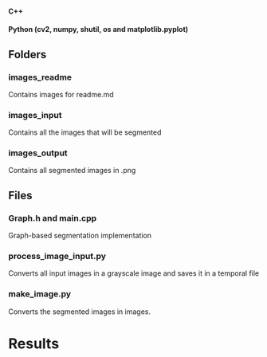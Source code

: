 #### C++
#### Python (cv2, numpy, shutil, os and matplotlib.pyplot)


## Folders
### images_readme
Contains images for readme.md


### images_input
Contains all the images that will be segmented

### images_output
Contains all segmented images in .png

## Files
### Graph.h and main.cpp
Graph-based segmentation implementation

### process_image_input.py
Converts all input images in a grayscale image and saves it in a temporal file

### make_image.py
Converts the segmented images in images.

# Results

